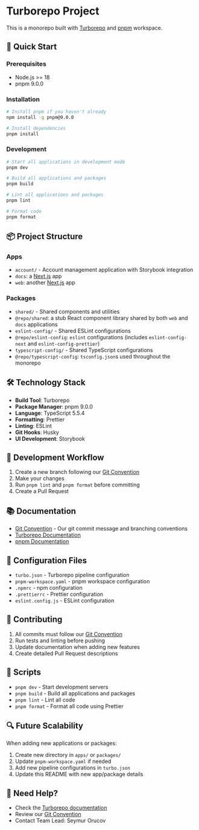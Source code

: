 # Turborepo Project

This is a monorepo built with [Turborepo](https://turbo.build/) and [pnpm](https://pnpm.io/) workspace.

## 🚀 Quick Start

### Prerequisites

- Node.js >= 18
- pnpm 9.0.0

### Installation

```bash
# Install pnpm if you haven't already
npm install -g pnpm@9.0.0

# Install dependencies
pnpm install
```

### Development

```bash
# Start all applications in development mode
pnpm dev

# Build all applications and packages
pnpm build

# Lint all applications and packages
pnpm lint

# Format code
pnpm format
```

## 📦 Project Structure

### Apps

- `account/` - Account management application with Storybook integration
- `docs`: a [Next.js](https://nextjs.org/) app
- `web`: another [Next.js](https://nextjs.org/) app

### Packages

- `shared/` - Shared components and utilities
- `@repo/shared`: a stub React component library shared by both `web` and `docs` applications
- `eslint-config/` - Shared ESLint configurations
- `@repo/eslint-config`: `eslint` configurations (includes `eslint-config-next` and `eslint-config-prettier`)
- `typescript-config/` - Shared TypeScript configurations
- `@repo/typescript-config`: `tsconfig.json`s used throughout the monorepo

## 🛠 Technology Stack

- **Build Tool**: Turborepo
- **Package Manager**: pnpm 9.0.0
- **Language**: TypeScript 5.5.4
- **Formatting**: Prettier
- **Linting**: ESLint
- **Git Hooks**: Husky
- **UI Development**: Storybook

## 🔄 Development Workflow

1. Create a new branch following our [Git Convention](./docs/GIT_CONVENTION.md)
2. Make your changes
3. Run `pnpm lint` and `pnpm format` before committing
4. Create a Pull Request

## 📚 Documentation

- [Git Convention](./docs/GIT_CONVENTION.md) - Our git commit message and branching conventions
- [Turborepo Documentation](https://turbo.build/repo/docs)
- [pnpm Documentation](https://pnpm.io/motivation)

## 🔧 Configuration Files

- `turbo.json` - Turborepo pipeline configuration
- `pnpm-workspace.yaml` - pnpm workspace configuration
- `.npmrc` - npm configuration
- `.prettierrc` - Prettier configuration
- `eslint.config.js` - ESLint configuration

## 🤝 Contributing

1. All commits must follow our [Git Convention](./docs/GIT_CONVENTION.md)
2. Run tests and linting before pushing
3. Update documentation when adding new features
4. Create detailed Pull Request descriptions

## 📝 Scripts

- `pnpm dev` - Start development servers
- `pnpm build` - Build all applications and packages
- `pnpm lint` - Lint all code
- `pnpm format` - Format all code using Prettier

## 🔍 Future Scalability

When adding new applications or packages:

1. Create new directory in `apps/` or `packages/`
2. Update `pnpm-workspace.yaml` if needed
3. Add new pipeline configurations in `turbo.json`
4. Update this README with new app/package details

## 🤔 Need Help?

- Check the [Turborepo documentation](https://turbo.build/repo/docs)
- Review our [Git Convention](./docs/GIT_CONVENTION.md)
- Contact Team Lead: Seymur Orucov
